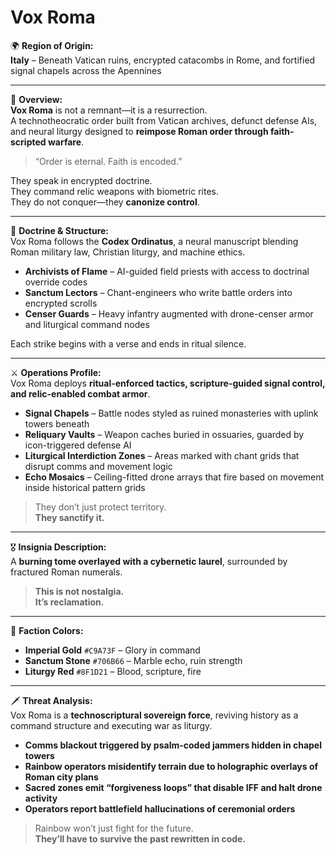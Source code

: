 # Vox Roma

🌍 **Region of Origin:**  
**Italy** – Beneath Vatican ruins, encrypted catacombs in Rome, and fortified signal chapels across the Apennines

---

🎴 **Overview:**  
**Vox Roma** is not a remnant—it is a resurrection.  
A technotheocratic order built from Vatican archives, defunct defense AIs, and neural liturgy designed to **reimpose Roman order through faith-scripted warfare**.

> “Order is eternal. Faith is encoded.”

They speak in encrypted doctrine.  
They command relic weapons with biometric rites.  
They do not conquer—they **canonize control**.

---

🧠 **Doctrine & Structure:**  
Vox Roma follows the **Codex Ordinatus**, a neural manuscript blending Roman military law, Christian liturgy, and machine ethics.

- **Archivists of Flame** – AI-guided field priests with access to doctrinal override codes  
- **Sanctum Lectors** – Chant-engineers who write battle orders into encrypted scrolls  
- **Censer Guards** – Heavy infantry augmented with drone-censer armor and liturgical command nodes

Each strike begins with a verse and ends in ritual silence.

---

⚔️ **Operations Profile:**  
Vox Roma deploys **ritual-enforced tactics, scripture-guided signal control, and relic-enabled combat armor**.

- **Signal Chapels** – Battle nodes styled as ruined monasteries with uplink towers beneath  
- **Reliquary Vaults** – Weapon caches buried in ossuaries, guarded by icon-triggered defense AI  
- **Liturgical Interdiction Zones** – Areas marked with chant grids that disrupt comms and movement logic  
- **Echo Mosaics** – Ceiling-fitted drone arrays that fire based on movement inside historical pattern grids

> They don’t just protect territory.  
> **They sanctify it.**

---

🎖️ **Insignia Description:**  
A **burning tome overlayed with a cybernetic laurel**, surrounded by fractured Roman numerals.

> **This is not nostalgia.  
> It’s reclamation.**

---

🎨 **Faction Colors:**

- **Imperial Gold** `#C9A73F` – Glory in command  
- **Sanctum Stone** `#706B66` – Marble echo, ruin strength  
- **Liturgy Red** `#8F1D21` – Blood, scripture, fire

---

🗡️ **Threat Analysis:**  
Vox Roma is a **technoscriptural sovereign force**, reviving history as a command structure and executing war as liturgy.

- **Comms blackout triggered by psalm-coded jammers hidden in chapel towers**  
- **Rainbow operators misidentify terrain due to holographic overlays of Roman city plans**  
- **Sacred zones emit “forgiveness loops” that disable IFF and halt drone activity**  
- **Operators report battlefield hallucinations of ceremonial orders**

> Rainbow won’t just fight for the future.  
> **They’ll have to survive the past rewritten in code.**
